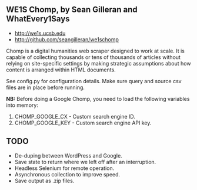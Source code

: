 WE1S Chomp, by Sean Gilleran and WhatEvery1Says
---------------------------------------------

- http://we1s.ucsb.edu
- http://github.com/seangilleran/we1schomp

Chomp is a digital humanities web scraper designed to work at scale. It is
capable of collecting thousands or tens of thousands of articles without
relying on site-specific settings by making strategic assumptions about how
content is arranged within HTML documents.

See config.py for configuration details. Make sure query and source csv files
are in place before running.

**NB:** Before doing a Google Chomp, you need to load the following variables
into memory:
1. CHOMP_GOOGLE_CX - Custom search engine ID.
2. CHOMP_GOOGLE_KEY - Custom search engine API key.

TODO
----
- De-duping between WordPress and Google.
- Save state to return where we left off after an interruption.
- Headless Selenium for remote operation.
- Asynchronous collection to improve speed.
- Save output as .zip files.
